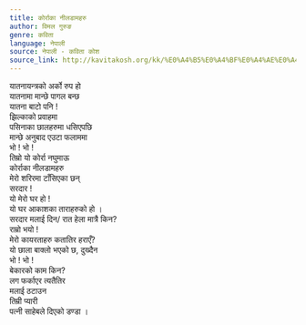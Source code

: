 ```yaml
---
title: कोर्राका नीलडामहरु
author: विमल गुरुङ
genre: कविता
language: नेपाली
source: नेपाली - कविता कोश
source_link: http://kavitakosh.org/kk/%E0%A4%B5%E0%A4%BF%E0%A4%AE%E0%A4%B2_%E0%A4%97%E0%A5%81%E0%A4%B0%E0%A5%81%E0%A4%99
---
```


यातनायन्त्रको अर्को रुप हो  
यातनामा मान्छे पागल बन्छ  
यातना बाटो पनि !  
झिल्काको प्रवाहमा  
पसिनाका छालहरुमा धसिएपछि  
मान्छे अनुबाद एउटा फलाममा  
भो ! भो !  
तिम्रो यो कोर्रा नघुमाऊ  
कोर्राका नीलडामहरु  
मेरो शरिरमा टाँसिएका छन्  
सरदार !  
यो मेरो घर हो !  
यो घर आकाशका ताराहरुको हो ।  
सरदार मलाई दिन/ रात हेला मात्रै किन?  
राम्रो भयो !  
मेरो कायरताहरु कतातिर हराएँ?  
यो छाला बाक्लो भएको छ, दुख्दैन  
भो ! भो !  
बेकारको काम किन?  
लग फर्काएर त्यतैतिर  
मलाई ठटाउन  
तिम्री प्यारी  
पत्नी साहेबले दिएको डण्डा ।
